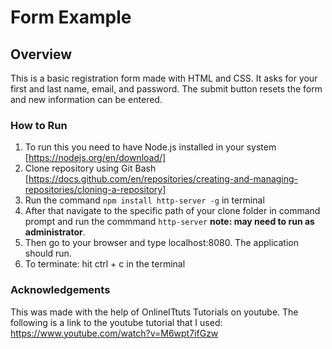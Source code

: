 # Form Example

## Overview

This is a basic registration form made with HTML and CSS. It asks for your first and last name, email, and password. The submit button resets the form and new information can be entered. 

### How to Run

1. To run this you need to have Node.js installed in your system [https://nodejs.org/en/download/]
2. Clone repository using Git Bash [https://docs.github.com/en/repositories/creating-and-managing-repositories/cloning-a-repository]
3. Run the command `npm install http-server -g` in terminal
4. After that navigate to the specific path of your clone folder in command prompt and run the commmand `http-server` **note: may need to run as administrator**.
5. Then go to your browser and type localhost:8080. The application should run.
6. To terminate: hit ctrl + c in the terminal

### Acknowledgements

This was made with the help of OnlineITtuts Tutorials on youtube. The following is a link to the youtube tutorial that I used: 
https://www.youtube.com/watch?v=M6wpt7ifGzw
